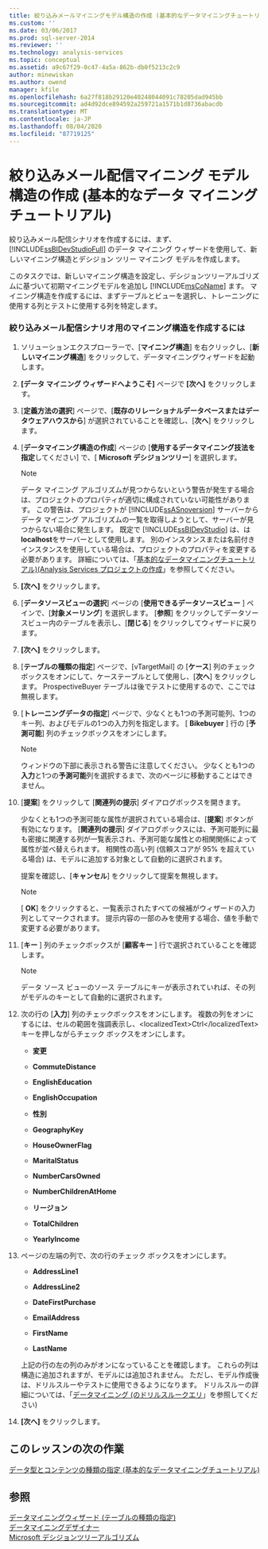 ```yaml
---
title: 絞り込みメールマイニングモデル構造の作成 (基本的なデータマイニングチュートリアル) |Microsoft Docs
ms.custom: ''
ms.date: 03/06/2017
ms.prod: sql-server-2014
ms.reviewer: ''
ms.technology: analysis-services
ms.topic: conceptual
ms.assetid: a9c67f29-0c47-4a5a-862b-db0f5213c2c9
author: minewiskan
ms.author: owend
manager: kfile
ms.openlocfilehash: 6a27f818b29120e40248044091c78205dad945bb
ms.sourcegitcommit: ad4d92dce894592a259721a1571b1d8736abacdb
ms.translationtype: MT
ms.contentlocale: ja-JP
ms.lasthandoff: 08/04/2020
ms.locfileid: "87719125"
---
```

# <a name="creating-a-targeted-mailing-mining-model-structure-basic-data-mining-tutorial"></a>絞り込みメール配信マイニング モデル構造の作成 (基本的なデータ マイニング チュートリアル)
  絞り込みメール配信シナリオを作成するには、まず、[!INCLUDE[ssBIDevStudioFull](../includes/ssbidevstudiofull-md.md)] のデータ マイニング ウィザードを使用して、新しいマイニング構造とデシジョン ツリー マイニング モデルを作成します。  
  
 このタスクでは、新しいマイニング構造を設定し、デシジョンツリーアルゴリズムに基づいて初期マイニングモデルを追加し [!INCLUDE[msCoName](../includes/msconame-md.md)] ます。 マイニング構造を作成するには、まずテーブルとビューを選択し、トレーニングに使用する列とテストに使用する列を特定します。  
  
### <a name="to-create-a-mining-structure-for-the-targeted-mailing-scenario"></a>絞り込みメール配信シナリオ用のマイニング構造を作成するには  
  
1.  ソリューションエクスプローラーで、[**マイニング構造**] を右クリックし、[**新しいマイニング構造**] をクリックして、データマイニングウィザードを起動します。  
  
2.  **[データ マイニング ウィザードへようこそ]** ページで **[次へ]** をクリックします。  
  
3.  [**定義方法の選択**] ページで、[**既存のリレーショナルデータベースまたはデータウェアハウスから**] が選択されていることを確認し、[**次へ**] をクリックします。  
  
4.  [**データマイニング構造の作成**] ページの [**使用するデータマイニング技法を指定**してください] で、[ **Microsoft デシジョンツリー**] を選択します。  
  
    > [!NOTE]  
    >  データ マイニング アルゴリズムが見つからないという警告が発生する場合は、プロジェクトのプロパティが適切に構成されていない可能性があります。 この警告は、プロジェクトが [!INCLUDE[ssASnoversion](../includes/ssasnoversion-md.md)] サーバーからデータ マイニング アルゴリズムの一覧を取得しようとして、サーバーが見つからない場合に発生します。 既定で [!INCLUDE[ssBIDevStudio](../includes/ssbidevstudio-md.md)] は、は**localhost**をサーバーとして使用します。 別のインスタンスまたは名前付きインスタンスを使用している場合は、プロジェクトのプロパティを変更する必要があります。 詳細については、「[基本的なデータマイニングチュートリアル&#41;&#40;Analysis Services プロジェクトの作成](../../2014/tutorials/creating-an-analysis-services-project-basic-data-mining-tutorial.md)」を参照してください。  
  
5.  **[次へ]** をクリックします。  
  
6.  [**データソースビューの選択**] ページの [**使用できるデータソースビュー** ] ペインで、[**対象メーリング**] を選択します。 [**参照**] をクリックしてデータソースビュー内のテーブルを表示し、[**閉じる**] をクリックしてウィザードに戻ります。  
  
7.  **[次へ]** をクリックします。  
  
8.  [**テーブルの種類の指定**] ページで、[vTargetMail] の [**ケース**] 列のチェックボックスをオンにして、ケーステーブルとして使用し、[**次へ**] をクリックします。 ProspectiveBuyer テーブルは後でテストに使用するので、ここでは無視します。  
  
9. [**トレーニングデータの指定**] ページで、少なくとも1つの予測可能列、1つのキー列、およびモデルの1つの入力列を指定します。 [ **Bikebuyer** ] 行の [**予測可能**] 列のチェックボックスをオンにします。  
  
    > [!NOTE]  
    >  ウィンドウの下部に表示される警告に注意してください。 少なくとも1つの**入力**と1つの**予測可能**列を選択するまで、次のページに移動することはできません。  
  
10. [**提案**] をクリックして [**関連列の提示**] ダイアログボックスを開きます。  
  
     少なくとも1つの予測可能な属性が選択されている場合は、[**提案**] ボタンが有効になります。 [**関連列の提示**] ダイアログボックスには、予測可能列に最も密接に関連する列が一覧表示され、予測可能な属性との相関関係によって属性が並べ替えられます。 相関性の高い列 (信頼スコアが 95% を超えている場合) は、モデルに追加する対象として自動的に選択されます。  
  
     提案を確認し、[**キャンセル**] をクリックして提案を無視します。  
  
    > [!NOTE]  
    >  [ **OK**] をクリックすると、一覧表示されたすべての候補がウィザードの入力列としてマークされます。 提示内容の一部のみを使用する場合、値を手動で変更する必要があります。  
  
11. [**キー** ] 列のチェックボックスが [**顧客キー** ] 行で選択されていることを確認します。  
  
    > [!NOTE]  
    >  データ ソース ビューのソース テーブルにキーが表示されていれば、その列がモデルのキーとして自動的に選択されます。  
  
12. 次の行の [**入力**] 列のチェックボックスをオンにします。 複数の列をオンにするには、セルの範囲を強調表示し、&lt;localizedText&gt;Ctrl&lt;/localizedText&gt; キーを押しながらチェック ボックスをオンにします。  
  
    -   **変更**  
  
    -   **CommuteDistance**  
  
    -   **EnglishEducation**  
  
    -   **EnglishOccupation**  
  
    -   **性別**  
  
    -   **GeographyKey**  
  
    -   **HouseOwnerFlag**  
  
    -   **MaritalStatus**  
  
    -   **NumberCarsOwned**  
  
    -   **NumberChildrenAtHome**  
  
    -   **リージョン**  
  
    -   **TotalChildren**  
  
    -   **YearlyIncome**  
  
13. ページの左端の列で、次の行のチェック ボックスをオンにします。  
  
    -   **AddressLine1**  
  
    -   **AddressLine2**  
  
    -   **DateFirstPurchase**  
  
    -   **EmailAddress**  
  
    -   **FirstName**  
  
    -   **LastName**  
  
     上記の行の左の列のみがオンになっていることを確認します。 これらの列は構造に追加されますが、モデルには追加されません。 ただし、モデル作成後は、ドリルスルーやテストに使用できるようになります。 ドリルスルーの詳細については、「[データマイニング &#40;のドリルスルークエリ](../../2014/analysis-services/data-mining/drillthrough-queries-data-mining.md)」を参照してください&#41;  
  
14. **[次へ]** をクリックします。  
  
## <a name="next-task-in-lesson"></a>このレッスンの次の作業  
 [データ型とコンテンツの種類の指定 &#40;基本的なデータマイニングチュートリアル&#41;](../../2014/tutorials/specifying-the-data-type-and-content-type-basic-data-mining-tutorial.md)  
  
## <a name="see-also"></a>参照  
 [データマイニングウィザード &#40;テーブルの種類の指定&#41;](../../2014/analysis-services/specify-table-types-data-mining-wizard.md)   
 [データマイニングデザイナー](../../2014/analysis-services/data-mining/data-mining-designer.md)   
 [Microsoft デシジョンツリーアルゴリズム](../../2014/analysis-services/data-mining/microsoft-decision-trees-algorithm.md)  
  
  
